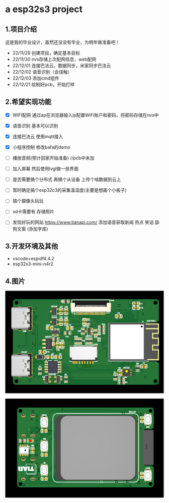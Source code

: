 <!--
 * @Author: letian
 * @Date: 2022-12-04 17:09
 * @LastEditors: letian
 * @LastEditTime: 2022-12-04 22:41
 * @FilePath: \ESP32S3-Sr-Bafacloud-Wxapp-Project\README.md
 * @Description: 
 * Copyright (c) 2022 by letian 1656733975@qq.com, All Rights Reserved. 
-->
# a esp32s3 project

## 1.项目介绍

这是我的毕业设计，虽然还没没有毕业，为明年做准备吧！

- 22/11/29	  创建项目，确定基本目标
- 22/11/30	  nvs存储上次配网信息，web配网
- 22/12/01    连接巴法云，数据同步，米家同步巴法云
- 22/12/02    语音识别（会误触）
- 22/12/03    添加cmd组件
- 22/12/21    绘制好pcb，开始打样

## 2.希望实现功能

- [x] WIFI配网	通过ap在浏览器输入ip配置WiFi账户和密码，将密码存储在nvs中
- [x] 语音识别    基本可以识别
- [x] 连接巴法云    使用mqtt接入
- [x] 小程序控制    修改bafa的demo
- [ ] 播放音频(预计回家开始准备)  //pcb中未加
- [ ] 加入屏幕 然后使用lvgl做一些界面
- [ ] 是否需要搞个分布式 再搞个从设备 上传个啥数据到云上 
- [ ] 暂时确定搞个esp32c3的采集温湿度(主要是想画个小板子)

- [ ] 搞个摄像头玩玩 
- [ ] sd卡需要有 存储照片 
- [ ] 发现好玩的网站 https://www.tianapi.com/ 添加语音获取新闻 热点 笑话 舔狗文案 (添加字库)

## 3.开发环境及其他

- vscode+espidf4.4.2
- esp32s3-mini-n4r2

## 4.图片

![背面](Other\pcb1.jpg)

<img src="Other\pcb2.jpg" alt="正面"  />
